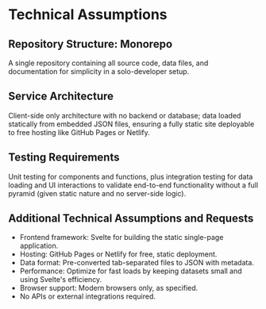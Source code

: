 # Technical Assumptions

## Repository Structure: Monorepo
A single repository containing all source code, data files, and documentation for simplicity in a solo-developer setup.

## Service Architecture
Client-side only architecture with no backend or database; data loaded statically from embedded JSON files, ensuring a fully static site deployable to free hosting like GitHub Pages or Netlify.

## Testing Requirements
Unit testing for components and functions, plus integration testing for data loading and UI interactions to validate end-to-end functionality without a full pyramid (given static nature and no server-side logic).

## Additional Technical Assumptions and Requests
- Frontend framework: Svelte for building the static single-page application.  
- Hosting: GitHub Pages or Netlify for free, static deployment.  
- Data format: Pre-converted tab-separated files to JSON with metadata.  
- Performance: Optimize for fast loads by keeping datasets small and using Svelte's efficiency.  
- Browser support: Modern browsers only, as specified.  
- No APIs or external integrations required.  
